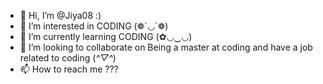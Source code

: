 - 👋 Hi, I’m @Jiya08 :)
- 👀 I’m interested in CODING (❁´◡`❁)
- 🌱 I’m currently learning CODING (✿◡‿◡)
- 💞️ I’m looking to collaborate on Being a master at coding and have a job related to coding (*^▽^*)
- 📫 How to reach me ???

<!---
Jiya08/Jiya08 is a ✨ special ✨ repository because its `README.md` (this file) appears on your GitHub profile.
You can click the Preview link to take a look at your changes.
--->

